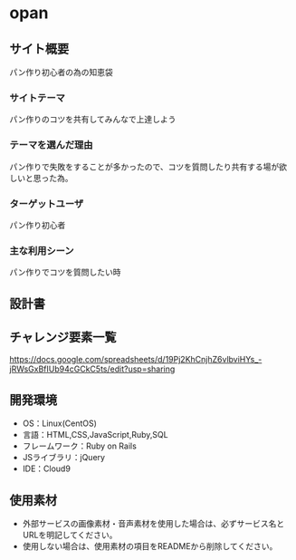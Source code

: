 # opan

## サイト概要
パン作り初心者の為の知恵袋

### サイトテーマ
パン作りのコツを共有してみんなで上達しよう

### テーマを選んだ理由
パン作りで失敗をすることが多かったので、コツを質問したり共有する場が欲しいと思った為。

### ターゲットユーザ
パン作り初心者

### 主な利用シーン
パン作りでコツを質問したい時

## 設計書


## チャレンジ要素一覧
https://docs.google.com/spreadsheets/d/19Pj2KhCnjhZ6vlbviHYs_-jRWsGxBfIUb94cGCkC5ts/edit?usp=sharing

## 開発環境
- OS：Linux(CentOS)
- 言語：HTML,CSS,JavaScript,Ruby,SQL
- フレームワーク：Ruby on Rails
- JSライブラリ：jQuery
- IDE：Cloud9

## 使用素材
- 外部サービスの画像素材・音声素材を使用した場合は、必ずサービス名とURLを明記してください。
- 使用しない場合は、使用素材の項目をREADMEから削除してください。
